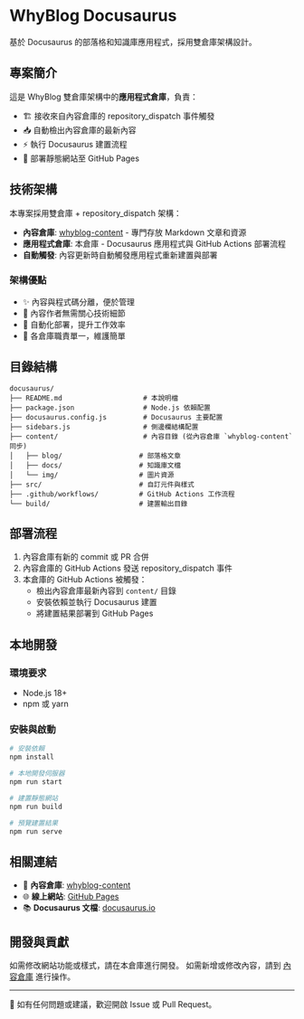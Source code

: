 # WhyBlog Docusaurus

基於 Docusaurus 的部落格和知識庫應用程式，採用雙倉庫架構設計。

## 專案簡介

這是 WhyBlog 雙倉庫架構中的**應用程式倉庫**，負責：

- 🏗️ 接收來自內容倉庫的 repository_dispatch 事件觸發
- 📥 自動檢出內容倉庫的最新內容
- ⚡ 執行 Docusaurus 建置流程
- 🚀 部署靜態網站至 GitHub Pages

## 技術架構

本專案採用雙倉庫 + repository_dispatch 架構：

- **內容倉庫**: [whyblog-content](https://github.com/junsuwhy/whyblog-content) - 專門存放 Markdown 文章和資源
- **應用程式倉庫**: 本倉庫 - Docusaurus 應用程式與 GitHub Actions 部署流程
- **自動觸發**: 內容更新時自動觸發應用程式重新建置與部署

### 架構優點

- ✨ 內容與程式碼分離，便於管理
- 📝 內容作者無需關心技術細節
- 🔄 自動化部署，提升工作效率  
- 🎯 各倉庫職責單一，維護簡單

## 目錄結構

```
docusaurus/
├── README.md                    # 本說明檔
├── package.json                 # Node.js 依賴配置
├── docusaurus.config.js         # Docusaurus 主要配置
├── sidebars.js                  # 側邊欄結構配置
├── content/                     # 內容目錄 (從內容倉庫 `whyblog-content` 同步)
│   ├── blog/                   # 部落格文章
│   ├── docs/                   # 知識庫文檔  
│   └── img/                    # 圖片資源
├── src/                        # 自訂元件與樣式
├── .github/workflows/          # GitHub Actions 工作流程
└── build/                      # 建置輸出目錄
```

## 部署流程

1. 內容倉庫有新的 commit 或 PR 合併
2. 內容倉庫的 GitHub Actions 發送 repository_dispatch 事件
3. 本倉庫的 GitHub Actions 被觸發：
   - 檢出內容倉庫最新內容到 `content/` 目錄
   - 安裝依賴並執行 Docusaurus 建置
   - 將建置結果部署到 GitHub Pages

## 本地開發

### 環境要求

- Node.js 18+ 
- npm 或 yarn

### 安裝與啟動

```bash
# 安裝依賴
npm install

# 本地開發伺服器
npm run start

# 建置靜態網站
npm run build

# 預覽建置結果
npm run serve
```

## 相關連結

- 📝 **內容倉庫**: [whyblog-content](https://github.com/junsuwhy/whyblog-content)
- 🌐 **線上網站**: [GitHub Pages](https://junsuwhy.github.io/whyblog-docusaurus/)
- 📚 **Docusaurus 文檔**: [docusaurus.io](https://docusaurus.io/)

## 開發與貢獻

如需修改網站功能或樣式，請在本倉庫進行開發。
如需新增或修改內容，請到 [內容倉庫](https://github.com/junsuwhy/whyblog-content) 進行操作。

---

📧 如有任何問題或建議，歡迎開啟 Issue 或 Pull Request。
